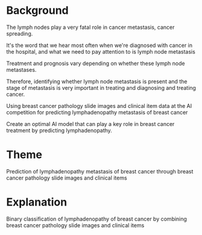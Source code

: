# Background
The lymph nodes play a very fatal role in cancer metastasis, cancer spreading.

It's the word that we hear most often when we're diagnosed with cancer in the hospital, and what we need to pay attention to is lymph node metastasis

Treatment and prognosis vary depending on whether these lymph node metastases.

Therefore, identifying whether lymph node metastasis is present and the stage of metastasis is very important in treating and diagnosing and treating cancer.


Using breast cancer pathology slide images and clinical item data at the AI competition for predicting lymphadenopathy metastasis of breast cancer

Create an optimal AI model that can play a key role in breast cancer treatment by predicting lymphadenopathy.



# Theme
Prediction of lymphadenopathy metastasis of breast cancer through breast cancer pathology slide images and clinical items



# Explanation
Binary classification of lymphadenopathy of breast cancer by combining breast cancer pathology slide images and clinical items
